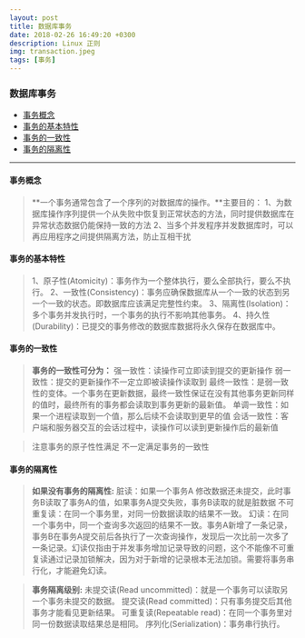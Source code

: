 ```yaml
---
layout: post
title: 数据库事务
date: 2018-02-26 16:49:20 +0300
description: Linux 正则
img: transaction.jpeg
tags: [事务]
---
```

### 数据库事务

- [事务概念](#事务概念)
- [事务的基本特性](#事务的基本特性)
- [事务的一致性](#事务的一致性)
- [事务的隔离性](#事务的隔离性)

---
#### 事务概念
> **一个事务通常包含了一个序列的对数据库的操作。**主要目的：
>1、为数据库操作序列提供一个从失败中恢复到正常状态的方法，同时提供数据库在异常状态数据仍能保持一致的方法
>2、当多个并发程序并发数据库时，可以再应用程序之间提供隔离方法，防止互相干扰


#### 事务的基本特性
> 1、原子性(Atomicity)：事务作为一个整体执行，要么全部执行，要么不执行。
> 2、一致性(Consistency)：事务应确保数据库从一个一致的状态到另一个一致的状态。即数据库应该满足完整性约束。
> 3、隔离性(Isolation)：多个事务并发执行时，一个事务的执行不影响其他事务。
> 4、持久性(Durability)：已提交的事务修改的数据库数据将永久保存在数据库中。

#### 事务的一致性
> **事务的一致性可分为：**
> 强一致性：读操作可立即读到提交的更新操作
> 弱一致性：提交的更新操作不一定立即被读操作读取到
> 最终一致性：是弱一致性的变体。一个事务在更新数据，最终一致性保证在没有其他事务更新同样的值时，最终所有的事务都会读取到事务更新的最新值。
> 单调一致性：如果一个进程读取到一个值，那么后续不会读取到更早的值
> 会话一致性：客户端和服务器交互的会话过程中，读操作可以读到更新操作后的最新值

>注意事务的原子性性满足 不一定满足事务的一致性

#### 事务的隔离性
> **如果没有事务的隔离性:**
> 脏读：如果一个事务A 修改数据还未提交，此时事务B读取了事务A的值，如果事务A提交失败，事务B读取的就是脏数据
> 不可重复读：在同一个事务里，对同一份数据读取的结果不一致。
> 幻读：在同一个事务中，同一个查询多次返回的结果不一致。事务A新增了一条记录，事务B在事务A提交前后各执行了一次查询操作，发现后一次比前一次多了一条记录。幻读仅指由于并发事务增加记录导致的问题，这个不能像不可重复读通过记录加锁解决，因为对于新增的记录根本无法加锁。需要将事务串行化，才能避免幻读。

>**事务隔离级别:**
>未提交读(Read uncommitted)：就是一个事务可以读取另一个事务未提交的数据。
>提交读(Read committed)：只有事务提交后其他事务才能看见更新结果。
>可重复读(Repeatable read)：在同一个事务里对同一份数据读取结果总是相同。
>序列化(Serialization)：事务串行执行。
